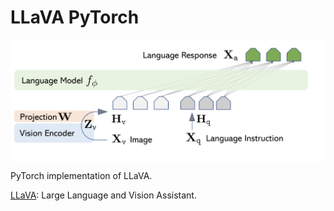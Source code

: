 # LLaVA PyTorch

<p align="center">
  <img src="LLaVA.png" alt="LLaVA" style="display:block; margin:auto; width:750px;" />
</p>

PyTorch implementation of LLaVA.

[LLaVA](https://arxiv.org/abs/2304.08485): Large Language and Vision Assistant.
